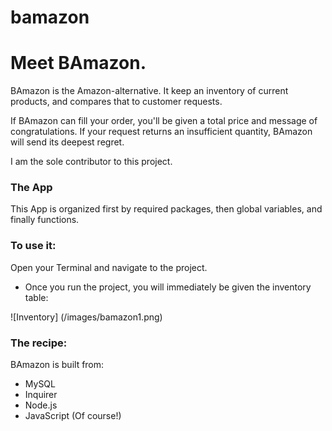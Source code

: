 # bamazon

# Meet BAmazon. 

BAmazon is the Amazon-alternative. It keep an inventory of current products, and compares that to customer requests. 

If BAmazon can fill your order, you'll be given a total price and message of congratulations. If your request returns an insufficient quantity, BAmazon will send its deepest regret. 

I am the sole contributor to this project. 


### The App
This App is organized first by required packages, then global variables, and finally functions. 


### To use it:
Open your Terminal and navigate to the project. 

* Once you run the project, you will immediately be given the inventory table: 

![Inventory] (/images/bamazon1.png)


### The recipe: 
BAmazon is built from:
* MySQL 
* Inquirer  
* Node.js
* JavaScript (Of course!) 



